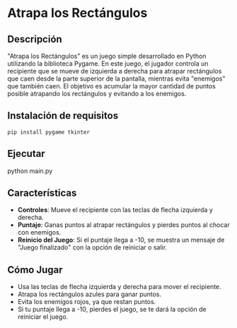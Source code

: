 # Atrapa los Rectángulos

## Descripción

"Atrapa los Rectángulos" es un juego simple desarrollado en Python utilizando la biblioteca Pygame. En este juego, el jugador controla un recipiente que se mueve de izquierda a derecha para atrapar rectángulos que caen desde la parte superior de la pantalla, mientras evita "enemigos" que también caen. El objetivo es acumular la mayor cantidad de puntos posible atrapando los rectángulos y evitando a los enemigos.

## Instalación de requisitos
`
pip install pygame tkinter
`

## Ejecutar
python main.py

## Características

- **Controles**: Mueve el recipiente con las teclas de flecha izquierda y derecha.
- **Puntaje**: Ganas puntos al atrapar rectángulos y pierdes puntos al chocar con enemigos.
- **Reinicio del Juego**: Si el puntaje llega a -10, se muestra un mensaje de "Juego finalizado" con la opción de reiniciar o salir.

## Cómo Jugar

- Usa las teclas de flecha izquierda y derecha para mover el recipiente.
- Atrapa los rectángulos azules para ganar puntos.
- Evita los enemigos rojos, ya que restan puntos.
- Si tu puntaje llega a -10, pierdes el juego, se te dará la opción de reiniciar el juego.
